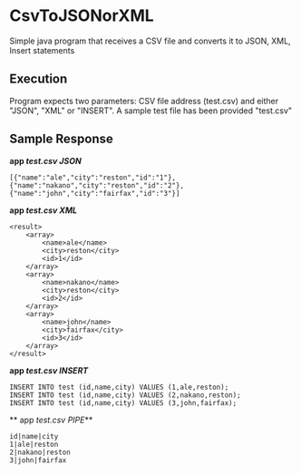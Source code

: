 # CsvToJSONorXML
Simple java program that receives a CSV file and converts it to JSON, XML, Insert statements

## Execution
Program expects two parameters: CSV file address (test.csv) and either "JSON", "XML" or "INSERT". 
A sample test file has been provided "test.csv" 


## Sample Response
**app _test.csv_ _JSON_**

```
[{"name":"ale","city":"reston","id":"1"},
{"name":"nakano","city":"reston","id":"2"},
{"name":"john","city":"fairfax","id":"3"}]

```

**app _test.csv_ _XML_**

```
<result>
	<array>
		<name>ale</name>
		<city>reston</city>
		<id>1</id>
	</array>
	<array>
		<name>nakano</name>
		<city>reston</city>
		<id>2</id>
	</array>
	<array>
		<name>john</name>
		<city>fairfax</city>
		<id>3</id>
	</array>
</result>

```

**app _test.csv_ _INSERT_**
```
INSERT INTO test (id,name,city) VALUES (1,ale,reston);
INSERT INTO test (id,name,city) VALUES (2,nakano,reston);
INSERT INTO test (id,name,city) VALUES (3,john,fairfax);
```

** app _test.csv_ _PIPE_**
```
id|name|city
1|ale|reston
2|nakano|reston
3|john|fairfax
```
